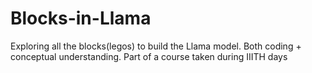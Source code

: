 # Blocks-in-Llama
Exploring all the blocks(legos) to build the Llama model. Both coding + conceptual understanding. Part of a course taken during IIITH days
